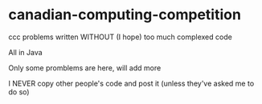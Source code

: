 # canadian-computing-competition

ccc problems written WITHOUT (I hope) too much complexed code

All in Java

Only some promblems are here, will add more

I NEVER copy other people's code and post it (unless they've asked me to do so)
